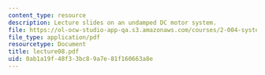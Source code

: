 ```yaml
---
content_type: resource
description: Lecture slides on an undamped DC motor system.
file: https://ol-ocw-studio-app-qa.s3.amazonaws.com/courses/2-004-systems-modeling-and-control-ii-fall-2007/0ab1a19f48f33bc89a7e81f160663a8e_lecture08.pdf
file_type: application/pdf
resourcetype: Document
title: lecture08.pdf
uid: 0ab1a19f-48f3-3bc8-9a7e-81f160663a8e
---
```

